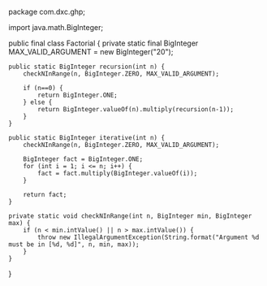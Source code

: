package com.dxc.ghp;

import java.math.BigInteger;

public final class Factorial {
	private static final BigInteger MAX_VALID_ARGUMENT = new BigInteger("20");

	public static BigInteger recursion(int n) {
		checkNInRange(n, BigInteger.ZERO, MAX_VALID_ARGUMENT);

		if (n==0) {
			return BigInteger.ONE;
		} else {
			return BigInteger.valueOf(n).multiply(recursion(n-1));
		}
	}

	public static BigInteger iterative(int n) {
		checkNInRange(n, BigInteger.ZERO, MAX_VALID_ARGUMENT);

		BigInteger fact = BigInteger.ONE;
		for (int i = 1; i <= n; i++) {
			fact = fact.multiply(BigInteger.valueOf(i));
		}

		return fact;
	}

	private static void checkNInRange(int n, BigInteger min, BigInteger max) {
		if (n < min.intValue() || n > max.intValue()) {
			throw new IllegalArgumentException(String.format("Argument %d must be in [%d, %d]", n, min, max));
		}
	}
}
